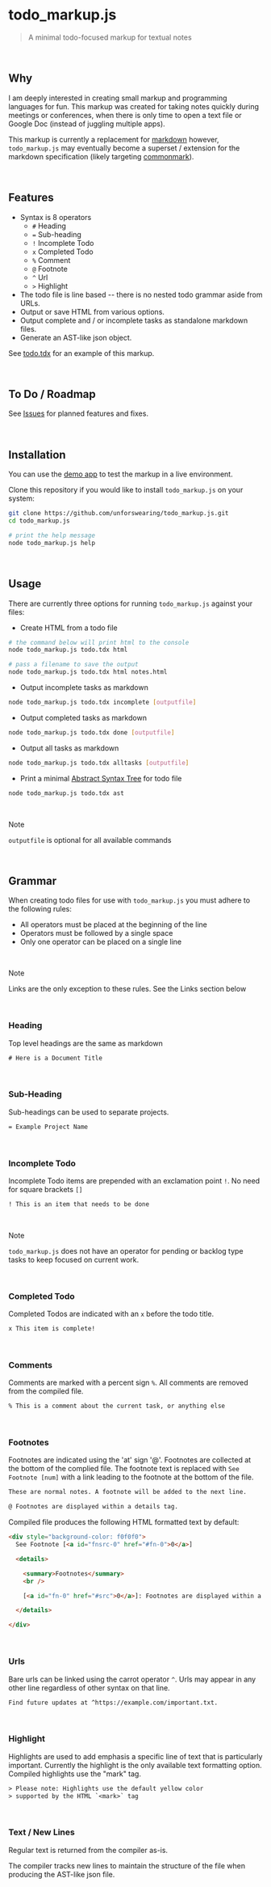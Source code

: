 # todo_markup.js

> A minimal todo-focused markup for textual notes

<br />

## Why

I am deeply interested in creating small markup and programming languages for fun. This markup was created for taking notes quickly during meetings or conferences, when there is only time to open a text file or Google Doc (instead of juggling multiple apps).

This markup is currently a replacement for [markdown](https://learnxinyminutes.com/docs/markdown/) however, `todo_markup.js` may eventually become a superset / extension for the markdown specification (likely targeting [commonmark](https://commonmark.org/)).

<br />

## Features

- Syntax is 8 operators
  - `#` Heading
  - `=` Sub-heading
  - `!` Incomplete Todo
  - `x` Completed Todo
  - `%` Comment
  - `@` Footnote
  - `^` Url
  - `>` Highlight
- The todo file is line based -- there is no nested todo grammar aside from URLs.
- Output or save HTML from various options.
- Output complete and / or incomplete tasks as standalone markdown files.
- Generate an AST-like json object.

See [todo.tdx](./todo.tdx) for an example of this markup.

<br />

## To Do / Roadmap

See [Issues](https://github.com/unforswearing/todo_markup.js/issues) for planned features and fixes.

<br />

## Installation

You can use the [demo app](https://www.unforswearing.com/todo_markup/) to test the markup in a live environment.

Clone this repository if you would like to install `todo_markup.js` on your system:

```bash
git clone https://github.com/unforswearing/todo_markup.js.git
cd todo_markup.js

# print the help message
node todo_markup.js help
```

<br />

## Usage

There are currently three options for running `todo_markup.js` against your files:

- Create HTML from a todo file

```bash
# the command below will print html to the console
node todo_markup.js todo.tdx html

# pass a filename to save the output
node todo_markup.js todo.tdx html notes.html
```

- Output incomplete tasks as markdown

```bash
node todo_markup.js todo.tdx incomplete [outputfile]
```

- Output completed tasks as markdown

```bash
node todo_markup.js todo.tdx done [outputfile]
```

- Output all tasks as markdown

```bash
node todo_markup.js todo.tdx alltasks [outputfile]
```

- Print a minimal [Abstract Syntax Tree](https://en.wikipedia.org/wiki/Abstract_syntax_tree) for todo file

```bash
node todo_markup.js todo.tdx ast
```

<br />

> [!NOTE]
> `outputfile` is optional for all available commands

<br />

## Grammar

When creating todo files for use with `todo_markup.js` you must adhere to the following rules:

- All operators must be placed at the beginning of the line
- Operators must be followed by a single space
- Only one operator can be placed on a single line

<br />

> [!NOTE]
> Links are the only exception to these rules. See the Links section below

<br />

### Heading

Top level headings are the same as markdown

```txt
# Here is a Document Title
```

<br />

### Sub-Heading

Sub-headings can be used to separate projects.

```txt
= Example Project Name
```

<br />

### Incomplete Todo

Incomplete Todo items are prepended with an exclamation point `!`. No need for square brackets `[]`

```txt
! This is an item that needs to be done
```

<br />

> [!NOTE]
> `todo_markup.js` does not have an operator for pending or backlog type tasks to keep focused on current work.

<br />

### Completed Todo

Completed Todos are indicated with an `x` before the todo title.

```txt
x This item is complete!
```

<br />

### Comments

Comments are marked with a percent sign `%`. All comments are removed from the compiled file.

```txt
% This is a comment about the current task, or anything else
```

<br />

### Footnotes

Footnotes are indicated using the 'at' sign '@'. Footnotes are collected at the bottom of the complied file. The footnote text is replaced with `See Footnote [num]` with a link leading to the footnote at the bottom of the file.

```txt
These are normal notes. A footnote will be added to the next line.

@ Footnotes are displayed within a details tag.
```

Compiled file produces the following HTML formatted text by default:

```html
<div style="background-color: f0f0f0">
  See Footnote [<a id="fnsrc-0" href="#fn-0">0</a>]

  <details>

    <summary>Footnotes</summary>
    <br />

    [<a id="fn-0" href="#src">0</a>]: Footnotes are displayed within a details tag.

  </details>

</div>
```

<br />

### Urls

Bare urls can be linked using the carrot operator `^`. Urls may appear in any other line regardless of other syntax on that line.

```txt
Find future updates at ^https://example.com/important.txt.
```

<br />

### Highlight

Highlights are used to add emphasis a specific line of text that is particularly important. Currently the highlight is the only available text formatting option. Compiled highlights use the "mark" tag.

```txt
> Please note: Highlights use the default yellow color
> supported by the HTML `<mark>` tag
```

<br />

### Text / New Lines

Regular text is returned from the compiler as-is.

The compiler tracks new lines to maintain the structure of the file when producing the AST-like json file.

<br />
